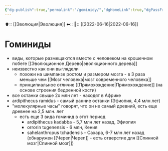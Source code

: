 ```yaml
---
{"dg-publish":true,"permalink":"/gominidy/","dgHomeLink":true,"dgPassFrontmatter":false}
---
```



⬆:: [[Эволюция|Эволюция]]
⬅:: 
📅:: [[2022-06-16|2022-06-16]]

# Гоминиды
- виды, которые размещаются вместе с человеком на крошечном побеге [[Эволюционное Дерево|эволюционного дерева]]
- неизвестно как они выглядели
	- похожи на шимпанзе ростом и размером мозга - в 3 раза меньше чем [[Мозг человека|мозг современного человека]]
	- принципиальное отличие [[Прямохождение|Прямохождение]] (на основе строения бедренной кости)
- все останки свыше 2х млн лет - находят в Африке
- ardipithecus ramidus - самый ранние останки (Эфиопия, 4,4 млн лет)
- "молекулярные часы" говорят, что он не самый древний, есть еще древнее на 2,5 млн. лет
	- есть еще 3 вида гоминид в этот период
		- ardipithecus kadabba - 5,7 млн лет назад, Эфиопия
		- orrorin tugenensis - 6 млн, Кения
		- sahelanthropus tchadensis - Сахара, 6-7 млн лет назад (обнаружен [[Череп|Череп]] - есть отверстие для [[Спинной мозг|Спинной мозг]])